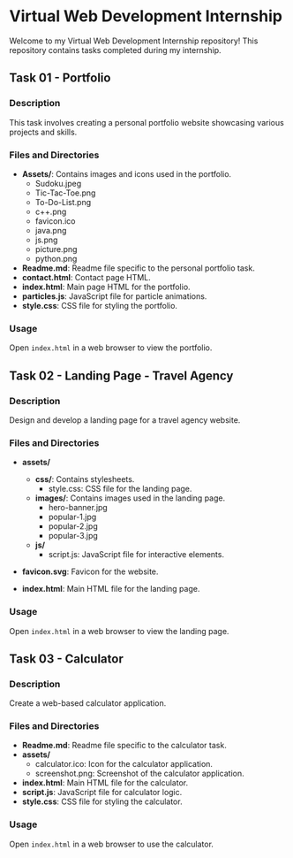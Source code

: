 # Virtual Web Development Internship

Welcome to my Virtual Web Development Internship repository! This repository contains tasks completed during my internship.

## Task 01 - Portfolio

### Description
This task involves creating a personal portfolio website showcasing various projects and skills.

### Files and Directories

- **Assets/**: Contains images and icons used in the portfolio.
  - Sudoku.jpeg
  - Tic-Tac-Toe.png
  - To-Do-List.png
  - c++.png
  - favicon.ico
  - java.png
  - js.png
  - picture.png
  - python.png
- **Readme.md**: Readme file specific to the personal portfolio task.
- **contact.html**: Contact page HTML.
- **index.html**: Main page HTML for the portfolio.
- **particles.js**: JavaScript file for particle animations.
- **style.css**: CSS file for styling the portfolio.

### Usage
Open `index.html` in a web browser to view the portfolio.

## Task 02 - Landing Page - Travel Agency

### Description
Design and develop a landing page for a travel agency website.

### Files and Directories

- **assets/**
  - **css/**: Contains stylesheets.
    - style.css: CSS file for the landing page.
  - **images/**: Contains images used in the landing page.
    - hero-banner.jpg
    - popular-1.jpg
    - popular-2.jpg
    - popular-3.jpg
  - **js/**
    - script.js: JavaScript file for interactive elements.

- **favicon.svg**: Favicon for the website.
- **index.html**: Main HTML file for the landing page.

### Usage
Open `index.html` in a web browser to view the landing page.

## Task 03 - Calculator

### Description
Create a web-based calculator application.

### Files and Directories

- **Readme.md**: Readme file specific to the calculator task.
- **assets/**
  - calculator.ico: Icon for the calculator application.
  - screenshot.png: Screenshot of the calculator application.
- **index.html**: Main HTML file for the calculator.
- **script.js**: JavaScript file for calculator logic.
- **style.css**: CSS file for styling the calculator.

### Usage
Open `index.html` in a web browser to use the calculator.
